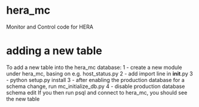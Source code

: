 # hera_mc
Monitor and Control code for HERA

# adding a new table
To add a new table into the hera_mc database:
    1 - create a new module under hera_mc, basing on e.g. host_status.py
    2 - add import line in __init__.py
    3 - python setup.py install
    3 - after enabling the production database for a schema change, run mc_initialize_db.py
    4 - disable production database schema edit
If you then run psql and connect to hera_mc, you should see the new table
